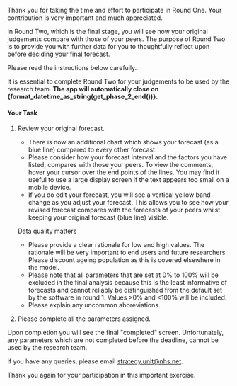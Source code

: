 Thank you for taking the time and effort to participate in Round One. 
Your contribution is very important and much appreciated. 

In Round Two, which is the final stage, you will see how your original judgements compare with those of your peers.
The purpose of Round Two is to provide you with further data for you to thoughtfully reflect upon before deciding your final forecast.

Please read the instructions below carefully.

It is essential to complete Round Two for your judgements to be used by the research team.
**The app will automatically close on {format_datetime_as_string(get_phase_2_end())}.**

#### Your Task

1) Review your original forecast. 

    * There is now an additional chart which shows your forecast (as a blue line) compared to every other forecast.
    * Please consider how your forecast interval and the factors you have listed, compares with those your peers.  To view the comments, hover your cursor over the end points of the lines. You may find it useful to use a large display screen if the text appears too small on a mobile device.
    * If you do edit your forecast, you will see a vertical yellow band change as you adjust your forecast. This allows you to see how your revised forecast compares with the forecasts of your peers whilst keeping your original forecast (blue line) visible.

    Data quality matters

    * Please provide a clear rationale for low and high values. The rationale will be very important to end users and future researchers. Please discount ageing population as this is covered elsewhere in the model.
    * Please note that all parameters that are set at 0% to 100% will be excluded in the final analysis because this is the least informative of forecasts and cannot reliably be distinguished from the default set by the software in round 1. Values >0% and <100% will be included.
    * Please explain any uncommon abbreviations.

2) Please complete all the parameters assigned. 

Upon completion you will see the final "completed" screen. Unfortunately, any parameters which are not completed before the deadline, cannot be used by the research team.

If you have any queries, please email [strategy.unit@nhs.net](mailto:strategy.unit@nhs.net).

Thank you again for your participation in this important exercise.
